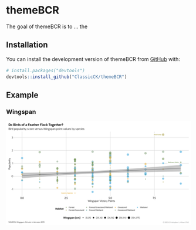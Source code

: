 
<!-- README.md is generated from README.Rmd. Please edit that file -->

# themeBCR

<!-- badges: start -->
<!-- badges: end -->

The goal of themeBCR is to … the

## Installation

You can install the development version of themeBCR from
[GitHub](https://github.com/) with:

``` r
# install.packages("devtools")
devtools::install_github("ClassicCK/themeBCR")
```

## Example

### Wingspan

![](wingspan_example.png)
